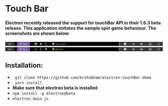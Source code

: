 # Touch Bar

#### Electron recently released the support for touchBar API in their 1.6.3 beta release. This application imitates the sample spin game behaviour. The screenshots are shown below

![Loser](./images/loser.png "When You lose")
![Winner](./images/winner.png "When you win")

## Installation:
* ``` git clone https://github.com/krshubham/electron-touchBar-demo```
* ``` yarn install```
* **Make sure that electron beta is installed**
* ``` npm install -g electron@beta ```
* ```electron main.js```
